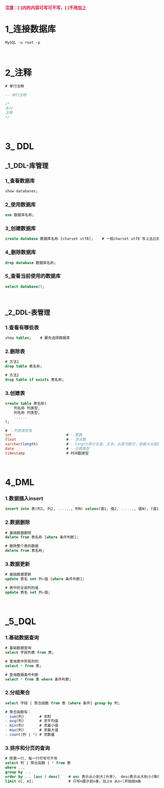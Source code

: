 
**<font color=Crimson>注意：[ ]内的内容可写可不写，[ ]不用加上</font>**

# **1_连接数据库**

```CMD
MySQL -u root -p
```

&nbsp;
# **2_注释**

```SQL
# 单行注释

-- 单行注释

/*
多行
注释
*/
```


&nbsp;
# **3_ DDL**

## **_1_DDL-库管理**

### **1_查看数据库**

```SQL
show databases;
```

### **2_使用数据库**

```SQL
use 数据库名称;
```

### 3_创建数据库

```SQL
create database 数据库名称 [charset utf8];    # 一般charset utf8 写上去比较好
```

### **4_删除数据库**

```SQL
drop database 数据库名称;
```

### **5_查看当前使用的数据库**

```SQL
select database();
```

&nbsp;
## **_2_DDL-表管理**

### **1.查看有哪些表**

```SQL
show tables;    # 要先选择数据库
```

### **2.删除表**

```SQL
# 方法1
drop table 表名称;

# 方法2
drop table if exists 表名称;
```

### **3.创建表**

```SQL
create table 表名称(
	列名称 列类型,
	列名称 列类型，
	......
);

# --列表类型有
int                         # --整数
float                       # --浮点数
varchar(length)             # --length表示长度，文本，长度为数字，做最大长度限制
date                        # --日期类型
timestamp                   # 时间戳类型
```

&nbsp;
# **4_DML**

### **1.数据插入insert**

```SQL
insert into 表(列1, 列2, ......, 列N) values(值1, 值2, ......, 值N), (值1, 值2, ......, 值N);      # SQL写字符串时只能用''包围
```

### **2.数据删除**

```SQL
# 基础数据删除
delete from 表名称 [where 条件判断];

# 删除整个表的数据
delete from 表名称;
```

### **3.数据更新**

```SQL
# 基础数据更新
update 表名 set 列=值 [where 条件判断];

# 表中的全部列的值
update 表名 set 列=值;
```

&nbsp;
# **_5_DQL**

### **1.基础数据查询**

```SQL
# 基础数据查询
select 字段列表 from 表;

# 查询表中所有的列
select * from 表;

# 查询数据条件判断
select * from 表 where 条件判断;
```

### **2.分组聚合**

```SQL
select 字段 | 聚合函数 from 表 [where 条件] group by 列;

# 聚合函数有：
- sum(列)       # 求和
- avg(列)       # 求平均值
- min(列)       # 求最小值
- max(列)       # 求最大值
- count(列 | *) # 求数量
```

### **3.排序和分页的查询**

```SQL
# 除第一行, 每一行可写可不写
select 列 | 聚合函数 | * from 表
where ...
group by ...
order by ... [asc | desc]    # asc 表示从小到大(升序)， desc表示从大到小(降序)
limit n[, m];                # 只写n展示前n条，加上m 从n+1开始取m条
```
